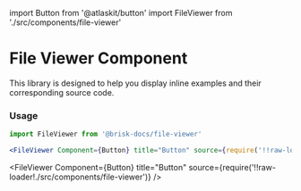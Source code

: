import Button from '@atlaskit/button'
import FileViewer from './src/components/file-viewer'

# File Viewer Component
This library is designed to help you display inline examples and their corresponding source code.

### Usage
```js
import FileViewer from '@brisk-docs/file-viewer'
```

```jsx
<FileViewer Component={Button} title="Button" source={require('!!raw-loader!./src/components/file-viewer')} />
```

<FileViewer Component={Button} title="Button" source={require('!!raw-loader!./src/components/file-viewer')} />

<div>
    <Props
        heading="Props"
        props={require('!!extract-react-types-loader!./src/components/file-viewer')}
    />
</div>